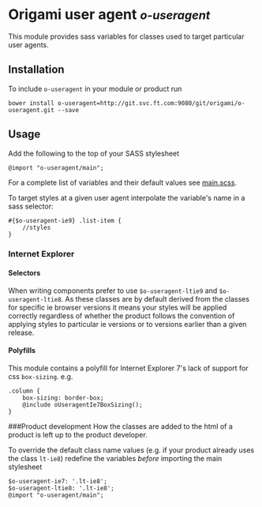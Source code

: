 # Origami user agent <small>*o-useragent*</small>

This module provides sass variables for classes used to target particular user agents.

## Installation

To include `o-useragent` in your module or product run

	bower install o-useragent=http://git.svc.ft.com:9080/git/origami/o-useragent.git --save

## Usage

Add the following to the top of your SASS stylesheet

	@import "o-useragent/main";  

For a complete list of variables and their default values see [main.scss](http://git.svc.ft.com/blob/origami%2Fo-useragent.git/HEAD/main.scss).

To target styles at a given user agent interpolate the variable's name in a sass selector:

	#{$o-useragent-ie9} .list-item {
		//styles
	}

### Internet Explorer

#### Selectors
When writing components prefer to use `$o-useragent-ltie9` and `$o-useragent-ltie8`. As these classes are by default derived from the classes for specific ie browser versions it means your styles will be applied correctly regardless of whether the product follows the convention of applying styles to particular ie versions or to versions earlier than a given release.

#### Polyfills
This module contains a polyfill for Internet Explorer 7's lack of support for css `box-sizing`. e.g.

    .column {
		box-sizing: border-box;
		@include oUseragentIe7BoxSizing();
    }

###Product development
How the classes are added to the html of a product is left up to the product developer.

To override the default class name values (e.g. if your product already uses the class `lt-ie8`) redefine the variables *before* importing the main stylesheet

	$o-useragent-ie7: '.lt-ie8';
	$o-useragent-ltie8: '.lt-ie8';
	@import "o-useragent/main";